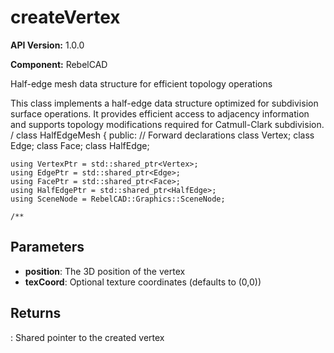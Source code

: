 # createVertex

**API Version:** 1.0.0

**Component:** RebelCAD

Half-edge mesh data structure for efficient topology operations

This class implements a half-edge data structure optimized for subdivision surface
operations. It provides efficient access to adjacency information and supports
topology modifications required for Catmull-Clark subdivision.
/
class HalfEdgeMesh {
public:
    // Forward declarations
    class Vertex;
    class Edge;
    class Face;
    class HalfEdge;

    using VertexPtr = std::shared_ptr<Vertex>;
    using EdgePtr = std::shared_ptr<Edge>;
    using FacePtr = std::shared_ptr<Face>;
    using HalfEdgePtr = std::shared_ptr<HalfEdge>;
    using SceneNode = RebelCAD::Graphics::SceneNode;

    /**

## Parameters

- **position**: The 3D position of the vertex
- **texCoord**: Optional texture coordinates (defaults to (0,0))

## Returns

: Shared pointer to the created vertex

